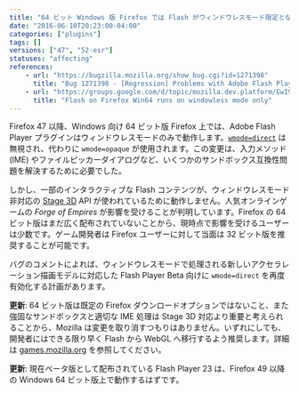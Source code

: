 ```yaml
---
title: "64 ビット Windows 版 Firefox では Flash がウィンドウレスモード限定となり、Stage 3D が影響を受けます"
date: "2016-06-10T20:23:00-04:00"
categories: ["plugins"]
tags: []
versions: ["47", "52-esr"]
statuses: "affecting"
references:
    - url: "https://bugzilla.mozilla.org/show_bug.cgi?id=1271398"
      title: "Bug 1271398 - [Regression] Problems with Adobe Flash Player Stage3D and Firefox x64 >=v47"
    - url: "https://groups.google.com/d/topic/mozilla.dev.platform/EwI9Fq4DPy4/discussion"
      title: "Flash on Firefox Win64 runs on windowless mode only"
---
```

Firefox 47 以降、Windows 向け 64 ビット版 Firefox 上では、Adobe Flash Player プラグインはウィンドウレスモードのみで動作します。[`wmode=direct`](https://helpx.adobe.com/jp/flash/kb/231465.html#main_anc_c) は無視され、代わりに `wmode=opaque` が使用されます。この変更は、入力メソッド (IME) やファイルピッカーダイアログなど、いくつかのサンドボックス互換性問題を解決するために必要でした。

しかし、一部のインタラクティブな Flash コンテンツが、ウィンドウレスモード非対応の [Stage 3D](https://www.adobe.com/devnet/flashplayer/stage3d.html) API が使われているために動作しません。人気オンラインゲームの *Forge of Empires* が影響を受けることが判明しています。Firefox の 64 ビット版はまだ広く配布されていないことから、現時点で影響を受けるユーザーは少数です。ゲーム開発者は Firefox ユーザーに対して当面は 32 ビット版を推奨することが可能です。

バグのコメントによれば、ウィンドウレスモードで処理される新しいアクセラレーション描画モデルに対応した Flash Player Beta 向けに `wmode=direct` を再度有効化する計画があります。

**更新**: 64 ビット版は既定の Firefox ダウンロードオプションではないこと、また強固なサンドボックスと適切な IME 処理は Stage 3D 対応より重要と考えられることから、Mozilla は変更を取り消すつもりはありません。いずれにしても、開発者にはできる限り早く Flash から WebGL へ移行するよう推奨します。詳細は [games.mozilla.org](https://games.mozilla.org/) を参照してください。

**更新**: 現在ベータ版として配布されている Flash Player 23 は、Firefox 49 以降の Windows 64 ビット版上で動作するはずです。
